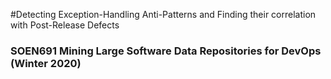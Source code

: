 #Detecting Exception-Handling Anti-Patterns and Finding their correlation with Post-Release Defects
### SOEN691 Mining Large Software Data Repositories for DevOps (Winter 2020)
